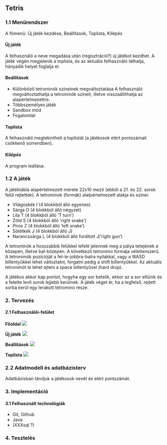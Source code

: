 ## Tetris

### 1.1 Menürendszer
A főmenü: Új játék kezdése, Beállítások, Toplista, Kilépés

#### Új játék
A felhasználó a neve megadása után (regisztráció?) új játékot kezdhet. A játék végén megjelenik a toplista, és az aktuális felhasználó láthatja, hányadik helyet foglalja el.

#### Beállítások
* Különböző tetrominók színeinek megváltoztatása
    A felhasználó megváltoztathatja a tetrominók színeit, illetve visszaállíthatja az alapértelmezettre.
* Többszemélyes játék
* Sandbox mód
* Fogalomtár

#### Toplista
A felhasználó megtekintheti a toplistát (a játékosok elért pontszámait csökkenő sorrendben).

#### Kilépés
A program leállása.

### 1.2 A játék
A játéktábla alapértelmezett mérete 22x10 mező (ebből a 21. és 22. sorok felül rejtettek).
A tetrominok (formák) alalpértelmezett alakja és színei:
* Világoskék I (4 blokkból álló egyenes)
* Sárga O (4 blokkból álló négyzet)
* Lila T (4 blokkból álló ‘T turn’)
* Zöld S (4 blokkból álló ‘right snake’)
* Piros Z (4 blokkból álló ‘left snake’)
* Sötétkék J (4 blokkból álló J)
* Narancssárga L (4 blokkból álló fordított J/’right gun’)

A tetrominók a hosszabbik felükkel lefelé jelennek meg a pálya tetejének a közepén, illetve bal-közepén. A következő tetronimo formája véletlenszerű.
A tetronimók pozícióját a fel-le-jobbra-balra nyilakkal, vagy a WASD billentyűkkel lehet változtatni, forgatni pedig a shift billentyűkkel. Az aktuális tetronimót le lehet ejteni a space billentyűvel (hard drop).

A játékos akkor kap pontot, hogyha egy sor betelik, ekkor az a sor eltűnik és a felette levő sorok lejjebb kerülnek.
A játék véget ér, ha a legfelső, rejtett sorba kerül egy lerakott tetromino része.

### 2.	Tervezés

#### 2.1 Felhasználói-felület

**Főoldal**
![](/images/mockup/index.png)

**Új játék**
![](/images/mockup/game.png)

**Beállítások**
![](/images/mockup/settings.png)

**Toplista**
![](/images/mockup/toplist.png)

### 2.2 Adatmodell és adatbázisterv
Adatbázisban tároljuk a játékosok nevét és elért pontszámát.

### 3. Implementáció
#### 3.1 Felhasznált technológiák
- Git, Github
- Java
- (XXXsql ?)

### 4. Tesztelés


